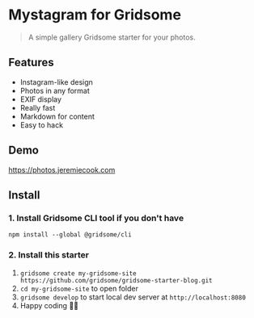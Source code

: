 # Mystagram for Gridsome

> A simple gallery Gridsome starter for your photos.

## Features
- Instagram-like design
- Photos in any format
- EXIF display
- Really fast
- Markdown for content
- Easy to hack

## Demo

https://photos.jeremiecook.com

## Install

### 1. Install Gridsome CLI tool if you don't have

`npm install --global @gridsome/cli`

### 2. Install this starter

1. `gridsome create my-gridsome-site https://github.com/gridsome/gridsome-starter-blog.git`
2. `cd my-gridsome-site` to open folder
3. `gridsome develop` to start local dev server at `http://localhost:8080`
4. Happy coding 🎉🙌